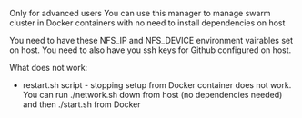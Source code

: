 Only for advanced users
You can use this manager to manage swarm cluster in Docker containers with no need to install dependencies on host

You need to have these NFS_IP and NFS_DEVICE environment vairables set on host. You need to also have you ssh keys for Github configured on host.

What does not work:
 - restart.sh script - stopping setup from Docker container does not work. You can run ./network.sh down from host (no dependencies needed) and then ./start.sh from Docker
